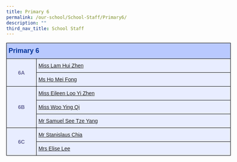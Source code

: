 ```yaml
---
title: Primary 6
permalink: /our-school/School-Staff/Primary6/
description: ""
third_nav_title: School Staff
---
```

<table class="tg" style="undefined;table-layout: fixed; width: 600px">
<colgroup>
<col style="width: 80px">
<col style="width: 520px">
</colgroup>
<thead>
  <tr>
    <th class="tg-s25z" colspan="2">Primary 6</th>
  </tr>
</thead>
<tbody>
  <tr>
    <td class="tg-18eh" rowspan="2">6A</td>
    <td class="tg-73oq"><a href="mailto:lam_hui_zhen@schools.gov.sg">Miss Lam Hui Zhen</a></td></tr>
  <tr>
    <td class="tg-73oq"><a href="mailto:ho_mei_fong@schools.gov.sg">Ms Ho Mei Fong</a></td></tr>
  <tr>
    <td class="tg-18eh" rowspan="3">6B</td>
    <td class="tg-73oq"><a href="mailto:eileen_loo_yi_zhen@schools.gov.sg">Miss Eileen Loo Yi Zhen</a></td></tr>
  <tr>
    <td class="tg-73oq"><a href="mailto:woo_ying_qi@schools.gov.sg">Miss Woo Ying Qi</a></td></tr>
  <tr>
    <td class="tg-73oq"><a href="mailto:see_tze-yang_samuel@schools.gov.sg">Mr Samuel See Tze Yang</a></td></tr>
  <tr>
    <td class="tg-18eh" rowspan="2">6C</td>
    <td class="tg-73oq"><a href="mailto:chia_tze_chiam_stanislaus@schools.gov.sg">Mr Stanislaus Chia</a></td></tr>
  <tr>
    <td class="tg-73oq"><a href="mailto:yu_sim_pei_elise@schools.gov.sg">Mrs Elise Lee</a></td></tr>
</tbody>
</table>
<style type="text/css">
.tg  {border-collapse:collapse;border-color:#aabcfe;border-spacing:0;}
.tg td{background-color:#e8edff;border-color:#aabcfe;border-style:solid;border-width:1px;color:#669;
  font-family:Arial, sans-serif;font-size:14px;overflow:hidden;padding:10px 5px;word-break:normal;}
.tg th{background-color:#b9c9fe;border-color:#aabcfe;border-style:solid;border-width:1px;color:#039;
  font-family:Arial, sans-serif;font-size:14px;font-weight:normal;overflow:hidden;padding:10px 5px;word-break:normal;}
.tg .tg-18eh{border-color:#000000;font-weight:bold;text-align:center;vertical-align:middle}
.tg .tg-s25z{border-color:#000000;font-size:18px;font-weight:bold;text-align:left;vertical-align:top}
.tg .tg-73oq{border-color:#000000;text-align:left;vertical-align:top}
</style>
